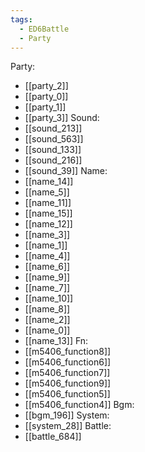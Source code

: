 ```yaml
---
tags:
  - ED6Battle
  - Party
---
```

Party:
- [[party_2]]
- [[party_0]]
- [[party_1]]
- [[party_3]]
Sound:
- [[sound_213]]
- [[sound_563]]
- [[sound_133]]
- [[sound_216]]
- [[sound_39]]
Name:
- [[name_14]]
- [[name_5]]
- [[name_11]]
- [[name_15]]
- [[name_12]]
- [[name_3]]
- [[name_1]]
- [[name_4]]
- [[name_6]]
- [[name_9]]
- [[name_7]]
- [[name_10]]
- [[name_8]]
- [[name_2]]
- [[name_0]]
- [[name_13]]
Fn:
- [[m5406_function8]]
- [[m5406_function6]]
- [[m5406_function7]]
- [[m5406_function9]]
- [[m5406_function5]]
- [[m5406_function4]]
Bgm:
- [[bgm_196]]
System:
- [[system_28]]
Battle:
- [[battle_684]]
